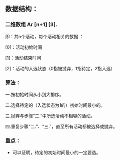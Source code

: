 ## 数据结构：

### 二维数组 Ar [n+1] [3].

即：共n个活动，每个活动相关的数据 ：

[0]：活动初始时间

[1]：活动结束时间

[2]：活动的入选状态（0指被抛弃，1指待定，2指入选）

### 算法：

一.按初始时间从小到大排序。

二.选择待定的（入选状态为1的）初始时间最小的。

三.抛弃与步骤“二.”中所选活动不相容的活动。

四.重复步骤“二.”、“三.”，直至所有活动都被选择或抛弃。 

###  重点：

* 可以证明，待定的初始时间最小的一定要选。

